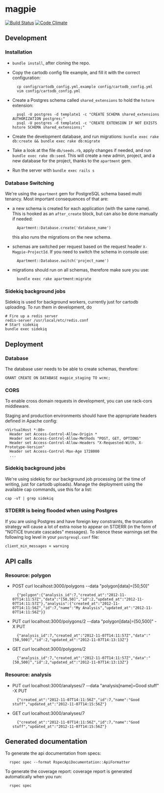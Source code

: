 # magpie
[![Build Status](https://secure.travis-ci.org/unepwcmc/magpie.png)](https://travis-ci.org/unepwcmc/magpie)
[![Code Climate](https://codeclimate.com/github/unepwcmc/magpie/badges/gpa.svg)](https://codeclimate.com/github/unepwcmc/magpie)

## Development

### Installation

* `bundle install`, after cloning the repo.
* Copy the cartodb config file example, and fill it with the correct configuration:

        cp config/cartodb_config.yml.example config/cartodb_config.yml
        vim config/cartodb_config.yml

* Create a Postgres schema called `shared_extensions` to hold the `hstore` extension:

        psql -U postgres -d template1 -c "CREATE SCHEMA shared_extensions AUTHORIZATION postgres;"
        psql -U postgres -d template1 -c "CREATE EXTENSION IF NOT EXISTS hstore SCHEMA shared_extensions;"

* Create the development database, and run migrations: `bundle exec rake db:create && bundle exec rake db:migrate`
* Take a look at the file `db/seeds.rb`, apply changes if needed, and run `bundle exec rake db:seed`. This will
create a new admin, project, and a new database for the project, thanks to the `apartment` gem.
* Run the server with `bundle exec rails s`

### Database Switching

We're using the `apartment` gem for PostgreSQL schema based multi tenancy. Most important consequences of that are:

* a new schema is created for each application (with the same name). This is hooked as an `after_create` block, but can also be done manually if needed:

        Apartment::Database.create('database_name')

  this also runs the migrations on the new schema.

* schemas are switched per request based on the request header `X-Magpie-ProjectId`. If you need to switch the schema in console use:

        Apartment::Database.switch('project_name')

* migrations should run on all schemas, therefore make sure you use:

        bundle exec rake apartment:migrate

### Sidekiq background jobs
Sidekiq is used for background workers, currently just for cartodb uploading. To run them in development, do

    # Fire up a redis server
    redis-server /usr/local/etc/redis.conf
    # Start sidekiq
    bundle exec sidekiq

## Deployment

### Database

The database user needs to be able to create schemas, therefore:

    GRANT CREATE ON DATABASE magpie_staging TO wcmc;

### CORS

To enable cross domain requests in development, you can use rack-cors middleware.

Staging and production environments should have the appropriate headers defined in Apache config:

    <VirtualHost *:80>
      Header set Access-Control-Allow-Origin *
      Header set Access-Control-Allow-Methods "POST, GET, OPTIONS"
      Header set Access-Control-Allow-Headers "X-Requested-With, X-Prototype-Version"
      Header set Access-Control-Max-Age 1728000
      ...

### Sidekiq background jobs
We're using sidekiq for our background job processing (at the time of writing, just for cartodb uploads). Manage the deployment using the available cap commands, use this for a list:

    cap -vT | grep sidekiq

### STDERR is being flooded when using Postgres

If you are using Postgres and have foreign key constraints, the truncation strategy will cause a lot of extra noise to appear on STDERR (in the form of "NOTICE truncate cascades" messages). To silence these warnings set the following log level in your `postgresql.conf` file:

```ruby
client_min_messages = warning
```

## API calls

### Resource: polygon

* POST
        curl localhost:3000/polygons --data "polygon[data]=[50,50]"

        {"polygon":{"analysis_id":7,"created_at":"2012-11-07T14:11:57Z","data":"[50,50]","id":2,"updated_at":"2012-11-07T14:11:57Z"},"analysis":{"created_at":"2012-11-07T14:11:56Z","id":7,"name":"My Analysis","updated_at":"2012-11-07T14:11:56Z"}}

* PUT
        curl localhost:3000/polygons/2 --data "polygon[data]=[50,500]" -X PUT

        {"analysis_id":7,"created_at":"2012-11-07T14:11:57Z","data":"[50,500]","id":2,"updated_at":"2012-11-07T14:13:13Z"}

* GET
        curl localhost:3000/polygons/2

        {"analysis_id":7,"created_at":"2012-11-07T14:11:57Z","data":"[50,500]","id":2,"updated_at":"2012-11-07T14:13:13Z"}

### Resource: analysis

* PUT
        curl localhost:3000/analyses/7 --data "analysis[name]=Good stuff" -X PUT

        {"created_at":"2012-11-07T14:11:56Z","id":7,"name":"Good stuff","updated_at":"2012-11-07T14:15:56Z"}

* GET
        curl localhost:3000/analyses/7

        {"created_at":"2012-11-07T14:11:56Z","id":7,"name":"Good stuff","updated_at":"2012-11-07T14:15:56Z"}

## Generated documentation
To generate the api documentation from specs:
```
  rspec spec --format RspecApiDocumentation::ApiFormatter
```
To generate the coverage report: coverage report is generated automatically when you run:
```
  rspec spec
```
